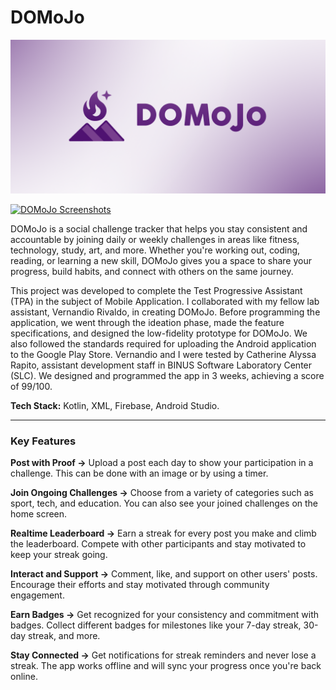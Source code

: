 # DOMoJo

[![DOMoJo Banner](./images/DoMoJo_App%20Banner.png)](./images/DoMoJo_App%20Banner.png)

[![DOMoJo Screenshots](./images/App%20Screenshots.png)](./images/App%20Screenshots.png)

DOMoJo is a social challenge tracker that helps you stay consistent and accountable by joining daily or weekly challenges in areas like fitness, technology, study, art, and more. Whether you're working out, coding, reading, or learning a new skill, DOMoJo gives you a space to share your progress, build habits, and connect with others on the same journey.

This project was developed to complete the Test Progressive Assistant (TPA) in the subject of Mobile Application. I collaborated with my fellow lab assistant, Vernandio Rivaldo, in creating DOMoJo. Before programming the application, we went through the ideation phase, made the feature specifications, and designed the low-fidelity prototype for DOMoJo. We also followed the standards required for uploading the Android application to the Google Play Store. Vernandio and I were tested by Catherine Alyssa Rapito, assistant development staff in BINUS Software Laboratory Center (SLC). We designed and programmed the app in 3 weeks, achieving a score of 99/100.

**Tech Stack:** Kotlin, XML, Firebase, Android Studio.

-----

### Key Features

**Post with Proof →** Upload a post each day to show your participation in a challenge. This can be done with an image or by using a timer.

**Join Ongoing Challenges →** Choose from a variety of categories such as sport, tech, and education. You can also see your joined challenges on the home screen.

**Realtime Leaderboard →** Earn a streak for every post you make and climb the leaderboard. Compete with other participants and stay motivated to keep your streak going.

**Interact and Support →** Comment, like, and support on other users' posts. Encourage their efforts and stay motivated through community engagement.

**Earn Badges →** Get recognized for your consistency and commitment with badges. Collect different badges for milestones like your 7-day streak, 30-day streak, and more.

**Stay Connected →** Get notifications for streak reminders and never lose a streak. The app works offline and will sync your progress once you're back online.
